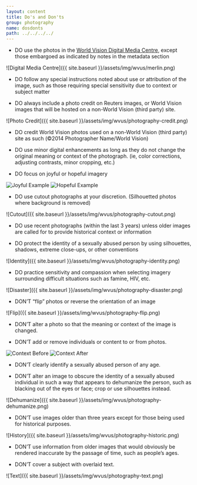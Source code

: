 ```yaml
---
layout: content
title: Do's and Don'ts
group: photography
name: dosdonts
path: ../../../../
---
```

* DO use the photos in the [World Vision Digital Media Centre](http://dmc.merlinone.net/), except those embargoed as indicated by notes in the metadata section

![Digital Media Centre]({{ site.baseurl }}/assets/img/wvus/merlin.png)

* DO follow any special instructions noted about use or attribution of the image, such as those requiring special sensitivity due to context or subject matter

* DO always include a photo credit on Reuters images, or World Vision images that will be hosted on a non-World Vision (third party) site.

![Photo Credit]({{ site.baseurl }}/assets/img/wvus/photography-credit.png)

* DO credit World Vision photos used on a non-World Vision (third party) site as such (&copy;2014 Photographer Name/World Vision)

* DO use minor digital enhancements as long as they do not change the original meaning or context of the photograph. (ie, color corrections, adjusting contrasts, minor cropping, etc.)

* DO focus on joyful or hopeful imagery

<img src="{{ site.baseurl }}/assets/img/wvus/photography-joyful.png" alt="Joyful Example" class="pull-left">

<img src="{{ site.baseurl }}/assets/img/wvus/photography-hopeful.png" alt="Hopeful Example">


* DO use cutout photographs at your discretion. (Silhouetted photos where background is removed)

![Cutout]({{ site.baseurl }}/assets/img/wvus/photography-cutout.png)

* DO use recent photographs (within the last 3 years) unless older images are called for to provide historical context or information

* DO protect the identity of a sexually abused person by using silhouettes, shadows, extreme close-ups, or other conventions

![Identity]({{ site.baseurl }}/assets/img/wvus/photography-identity.png)

* DO practice sensitivity and compassion when selecting imagery surrounding difficult situations such as famine, HIV, etc.

![Disaster]({{ site.baseurl }}/assets/img/wvus/photography-disaster.png)

* DON’T “flip” photos or reverse the orientation of an image

![Flip]({{ site.baseurl }}/assets/img/wvus/photography-flip.png)

* DON’T alter a photo so that the meaning or context of the image is changed.

* DON’T add or remove individuals or content to or from photos.

<img src="{{ site.baseurl }}/assets/img/wvus/photography-context-before.png" alt="Context Before" class="pull-left">

<img src="{{ site.baseurl }}/assets/img/wvus/photography-context-after.png" alt="Context After">

* DON’T clearly identify a sexually abused person of any age.

* DON’T alter an image to obscure the identity of a sexually abused individual in such a way that appears to dehumanize the person, such as blacking out of the eyes or face; crop or use silhouettes instead.

![Dehumanize]({{ site.baseurl }}/assets/img/wvus/photography-dehumanize.png)

* DON’T use images older than three years except for those being used for historical purposes.

![History]({{ site.baseurl }}/assets/img/wvus/photography-historic.png)

* DON’T use information from older images that would obviously be rendered inaccurate by the passage of time, such as people’s ages.

* DON’T cover a subject with overlaid text.

![Text]({{ site.baseurl }}/assets/img/wvus/photography-text.png)
